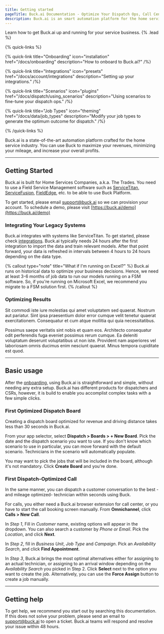 ```yaml
---
title: Getting started
pageTitle: Buck.ai Documentation - Optimize Your Dispatch Ops, Call Center and Business Analytics.
description: Buck.ai is an smart automation platform for the home services industry, enabling you increase revenue, cut costs and become more profitable.
---
```


Learn how to get Buck.ai up and running for your service business. {% .lead %}

{% quick-links %}

{% quick-link title="Onboarding" icon="installation" href="/docs/onboarding" description="How to onboard to Buck.ai?" /%}

{% quick-link title="Integrations" icon="presets" href="/docs/account/integrations" description="Setting up your integrations." /%}

{% quick-link title="Scenarios" icon="plugins" href="/docs/dispatch/using_scenarios" description="Using scenarios to fine-tune your dispatch ops." /%}

{% quick-link title="Job Types" icon="theming" href="/docs/data/job_types" description="Modify your job types to generate the optimum outcome for dispatch." /%}

{% /quick-links %}

Buck.ai is a state-of-the-art automation platform crafted for the home service industry. You can use Buck to maximize your revenues, minimizing your mileage, and increase your overall profits.

---

## Getting Started

Buck.ai is built for Home Services Companies, a.k.a. The Trades. You need to use a Field Service Management software such as [ServiceTitan](https://servicetitan.com), [ServiceFusion](https://servicefusion.com), [FieldEdge](https://fieldedge.com), etc. to be able to use Buck Platform.

To get started, please email [support@buck.ai](support@buck.ai) so we can provision your account. To schedule a demo, please visit [https://buck.ai/demo](https://buck.ai/demo)

### Integrating Your Legacy Systems

Buck.ai integrates with systems like ServiceTitan. To get started, please check [integrations](/docs/account/integrations). Buck.ai typically needs 24 hours after the first integration to import the data and train relevant models. After that point forward, your data is refreshed in intervals between 4 hours to 24 hours depending on the data type.

{% callout type="note" title="What if I'm running on Excel?" %}
Buck.ai runs on historical data to optimize your business decisions. Hence, we need at least 3-6 months of job data to run our models running on a FSM software. So, if you're running on Microsoft Excel, we recommend you migrate to a FSM solution first.
{% /callout %}

### Optimizing Results

Sit commodi iste iure molestias qui amet voluptatem sed quaerat. Nostrum aut pariatur. Sint ipsa praesentium dolor error cumque velit tenetur quaerat exercitationem. Consequatur et cum atque mollitia qui quia necessitatibus.

Possimus saepe veritatis sint nobis et quam eos. Architecto consequatur odit perferendis fuga eveniet possimus rerum cumque. Ea deleniti voluptatum deserunt voluptatibus ut non iste. Provident nam asperiores vel laboriosam omnis ducimus enim nesciunt quaerat. Minus tempora cupiditate est quod.

---

## Basic usage

After the [onboarding](/docs/onboarding), using Buck.ai is straightforward and simple, without needing any extra setup. Buck.ai has different products for dispatchers and CSRs, however, it is build to enable you accomplist complex tasks with a few simple clicks.

### First Optimized Dispatch Board

Creating a dispatch board optimized for revenue and driving distance takes less than 30 seconds in Buck.ai.

From your app selector, select **Dispatch > Boards > + New Board**. Pick the date and the dispatch scenario you want to use. If you don't know which scenario to use in particular, you can move forward with the default scenario. Technicians in the scenario will automatically populate.

You may want to pick the jobs that will be included in the board, although it's not mandatory. Click **Create Board** and you're done.

### First Dispatch-Optimized Call

In the same manner, you can dispatch a customer conversation to the best -and mileage optimized- technician within seconds using Buck.

For calls, you either need a Buck.ai browser extension for call center, or you have to start the call booking screen manually. From **Omnichannel**, click **Calls > New Call**.

In _Step 1_, Fill in _Customer_ name, existing options will appear in the dropdown. You can also search a customer by _Phone or Email_. Pick the _Location_, and click **Next**.

In _Step 2_, fill in _Business Unit_, _Job Type_ and _Campaign_. Pick an _Availability Search_, and click **Find Appointment**.

In _Step 3_, Buck.ai brings the most optimal alternatives either for assigning to an actual technician, or assigning to an arrival window depending on the _Availability Search_ you picked in Step 2. Click **Select** next to the option you want to create the job. Alternatively, you can use the **Force Assign** button to create a job manually.

---

## Getting help

To get help, we recommend you start out by searching this documentation. If this does not solve your problem, please send an email to [support@buck.ai](mailto:support@buck.ai) to open a ticket. Buck.ai teams will respond and resolve your issue within 48 hours.
